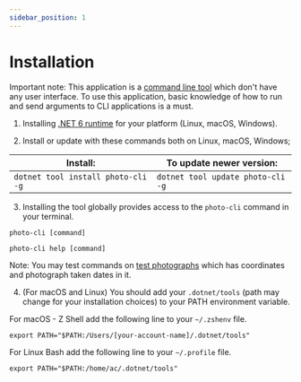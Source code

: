 ```yaml
---
sidebar_position: 1
---
```


# Installation

Important note: This application is a [command line tool](https://en.wikipedia.org/wiki/Command-line_interface) which don't have any user interface. To use this application, basic knowledge of how to run and send arguments to CLI applications is a must.

1. Installing [.NET 6 runtime](https://dotnet.microsoft.com/download/dotnet/6.0) for your platform (Linux, macOS, Windows).

2. Install or update with these commands both on Linux, macOS, Windows;

| Install:                           | To update newer version:          |
|------------------------------------|-----------------------------------|
| `dotnet tool install photo-cli -g` | `dotnet tool update photo-cli -g` |

3. Installing the tool globally provides access to the `photo-cli` command in your terminal.

```
photo-cli [command]

photo-cli help [command]
```

Note: You may test commands on [test photographs](https://github.com/photo-cli/photo-cli/tree/main/docs/test-photographs/) which has coordinates and photograph taken dates in it.

4. (For macOS and Linux) You should add your `.dotnet/tools` (path may change for your installation choices) to your PATH environment variable.

For macOS - Z Shell add the following line to your `~/.zshenv` file.
```
export PATH="$PATH:/Users/[your-account-name]/.dotnet/tools"
```

For Linux Bash add the following line to your `~/.profile` file.
```
export PATH="$PATH:/home/ac/.dotnet/tools"
```